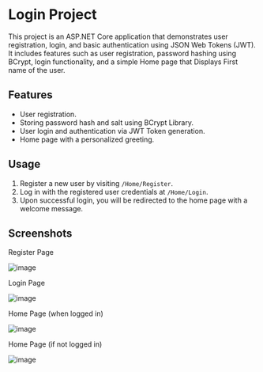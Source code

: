 # Login Project

This project is an ASP.NET Core application that demonstrates user registration, login, and basic authentication using JSON Web Tokens (JWT). It includes features such as user registration, password hashing using BCrypt, login functionality, and a simple Home page that Displays First name of the user.

## Features

- User registration.
- Storing password hash and salt using BCrypt Library.
- User login and authentication via JWT Token generation. 
- Home page with a personalized greeting.

## Usage

1. Register a new user by visiting `/Home/Register`.
2. Log in with the registered user credentials at `/Home/Login`.
3. Upon successful login, you will be redirected to the home page with a welcome message.

## Screenshots

Register Page

![image](https://github.com/divyanshrampal28/login_project/assets/145643067/c313cc4c-9f2c-40b7-975e-ac7f1e95f399)

Login Page

![image](https://github.com/divyanshrampal28/login_project/assets/145643067/5349ce87-27ea-4504-a72c-5a5db094861b)

Home Page (when logged in)

![image](https://github.com/divyanshrampal28/login_project/assets/145643067/88d75042-fc4a-4060-a76f-ab6774eacc78)

Home Page (if not logged in)

![image](https://github.com/divyanshrampal28/login_project/assets/145643067/dac959a3-e72b-4fe7-b92d-f4d073872d38)




